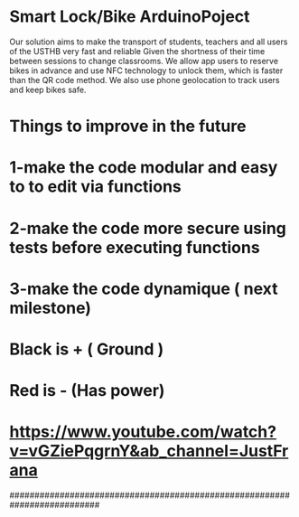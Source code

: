 # Smart Lock/Bike ArduinoPoject

Our solution aims to make the transport of students, teachers and all users of the USTHB very fast and reliable
Given the shortness of their time between sessions to change classrooms. 
We allow app users to reserve bikes in advance and use NFC technology to unlock them, which is faster than the QR code method.
We also use phone geolocation to track users and keep bikes safe.



# Things to improve in the future
# 1-make the code modular and easy to to edit via functions
# 2-make the code more secure using tests before executing functions
# 3-make the code dynamique ( next milestone)



# Black is + ( Ground )
# Red is - (Has power)


# https://www.youtube.com/watch?v=vGZiePqgrnY&ab_channel=JustFrana


##########################################################################